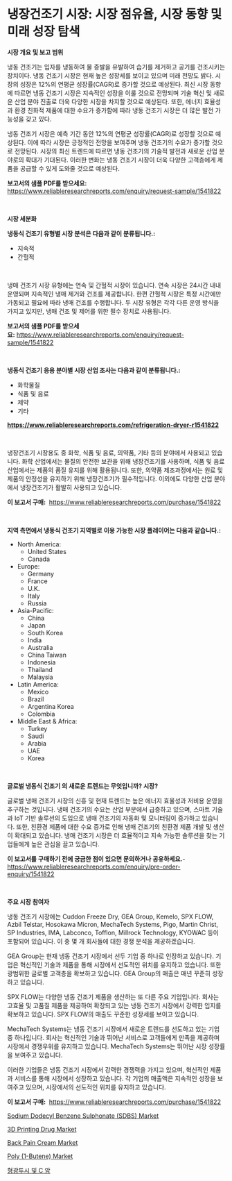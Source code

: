 <p><h1>냉장건조기 시장: 시장 점유율, 시장 동향 및 미래 성장 탐색</h1></p><p><strong>시장 개요 및 보고 범위</strong></p>
<p><p>냉동 건조기는 입자를 냉동하여 물 증발을 유발하여 습기를 제거하고 공기를 건조시키는 장치이다. 냉동 건조기 시장은 현재 높은 성장세를 보이고 있으며 미래 전망도 밝다. 시장의 성장은 12%의 연평균 성장률(CAGR)로 증가할 것으로 예상된다. 최신 시장 동향에 따르면 냉동 건조기 시장은 지속적인 성장을 이룰 것으로 전망되며 기술 혁신 및 새로운 산업 분야 진출로 더욱 다양한 시장을 차지할 것으로 예상된다. 또한, 에너지 효율성과 환경 친화적 제품에 대한 수요가 증가함에 따라 냉동 건조기 시장은 더 많은 발전 가능성을 갖고 있다.</p><p>냉동 건조기 시장은 예측 기간 동안 12%의 연평균 성장률(CAGR)로 성장할 것으로 예상된다. 이에 따라 시장은 긍정적인 전망을 보여주며 냉동 건조기의 수요가 증가할 것으로 전망된다. 시장의 최신 트렌드에 따르면 냉동 건조기의 기술적 발전과 새로운 산업 분야로의 확대가 기대된다. 이러한 변화는 냉동 건조기 시장이 더욱 다양한 고객층에게 제품을 공급할 수 있게 도와줄 것으로 예상된다.</p></p>
<p><strong>보고서의 샘플 PDF를 받으세요:</strong> <a href="https://www.reliableresearchreports.com/enquiry/request-sample/1541822">https://www.reliableresearchreports.com/enquiry/request-sample/1541822</a></p>
<p>&nbsp;</p>
<p><strong>시장 세분화</strong></p>
<p><strong>냉동식 건조기 유형별 시장 분석은 다음과 같이 분류됩니다.:</strong></p>
<p><ul><li>지속적</li><li>간헐적</li></ul></p>
<p>&nbsp;</p>
<p><p>냉매 건조기 시장 유형에는 연속 및 간헐적 시장이 있습니다. 연속 시장은 24시간 내내 운영되며 지속적인 냉매 제거와 건조를 제공합니다. 한편 간헐적 시장은 특정 시간에만 가동되고 필요에 따라 냉매 건조를 수행합니다. 두 시장 유형은 각각 다른 운영 방식을 가지고 있지만, 냉매 건조 및 제어를 위한 필수 장치로 사용됩니다.</p></p>
<p><strong>보고서의 샘플 PDF를 받으세요:</strong>&nbsp;<a href="https://www.reliableresearchreports.com/enquiry/request-sample/1541822">https://www.reliableresearchreports.com/enquiry/request-sample/1541822</a></p>
<p>&nbsp;</p>
<p><strong> 냉동식 건조기 응용 분야별 시장 산업 조사는 다음과 같이 분류됩니다.:</strong></p>
<p><ul><li>화학물질</li><li>식품 및 음료</li><li>제약</li><li>기타</li></ul></p>
<p><strong><a href="https://www.reliableresearchreports.com/refrigeration-dryer-r1541822">https://www.reliableresearchreports.com/refrigeration-dryer-r1541822</a></strong></p>
<p>&nbsp;</p>
<p><p>냉장건조기 시장용도 중 화학, 식품 및 음료, 의약품, 기타 등의 분야에서 사용되고 있습니다. 화학 산업에서는 물질의 안전한 보관을 위해 냉장건조기를 사용하며, 식품 및 음료 산업에서는 제품의 품질 유지를 위해 활용됩니다. 또한, 의약품 제조과정에서는 원료 및 제품의 안정성을 유지하기 위해 냉장건조기가 필수적입니다. 이외에도 다양한 산업 분야에서 냉장건조기가 활발히 사용되고 있습니다.</p></p>
<p><strong>이 보고서 구매:</strong>&nbsp; <a href="https://www.reliableresearchreports.com/purchase/1541822">https://www.reliableresearchreports.com/purchase/1541822</a></p>
<p>&nbsp;</p>
<p><strong>지역 측면에서 냉동식 건조기 지역별로 이용 가능한 시장 플레이어는 다음과 같습니다.:</strong></p>
<p><ul>
    <li>
        North America:
        <ul>
            <li>United States</li>
            <li>Canada</li>
        </ul>
    </li>
    <li>
        Europe:
        <ul>
            <li>Germany</li>
            <li>France</li>
            <li>U.K.</li>
            <li>Italy</li>
            <li>Russia</li>
        </ul>
    </li>
    <li>
        Asia-Pacific:
        <ul>
            <li>China</li>
            <li>Japan</li>
            <li>South Korea</li>
            <li>India</li>
            <li>Australia</li>
            <li>China Taiwan</li>
            <li>Indonesia</li>
            <li>Thailand</li>
            <li>Malaysia</li>
        </ul>
    </li>
    <li>
        Latin America:
        <ul>
            <li>Mexico</li>
            <li>Brazil</li>
            <li>Argentina Korea</li>
            <li>Colombia</li>
        </ul>
    </li>
    <li>
        Middle East & Africa:
        <ul>
            <li>Turkey</li>
            <li>Saudi</li>
            <li>Arabia</li>
            <li>UAE</li>
            <li>Korea</li>
        </ul>
    </li>
    </ul></p>
<p>&nbsp;</p>
<p><strong>글로벌 냉동식 건조기 의 새로운 트렌드는 무엇입니까? 시장?</strong></p>
<p><p>글로벌 냉매 건조기 시장의 신흥 및 현재 트렌드는 높은 에너지 효율성과 저비용 운영을 추구하는 것입니다. 냉매 건조기의 수요는 산업 부문에서 급증하고 있으며, 스마트 기술과 IoT 기반 솔루션의 도입으로 냉매 건조기의 자동화 및 모니터링이 증가하고 있습니다. 또한, 친환경 제품에 대한 수요 증가로 인해 냉매 건조기의 친환경 제품 개발 및 생산이 확대되고 있습니다. 냉매 건조기 시장은 더 효율적이고 지속 가능한 솔루션을 찾는 기업들에게 높은 관심을 끌고 있습니다.</p></p>
<p><strong>이 보고서를 구매하기 전에 궁금한 점이 있으면 문의하거나 공유하세요.</strong>- <a href="https://www.reliableresearchreports.com/enquiry/pre-order-enquiry/1541822">https://www.reliableresearchreports.com/enquiry/pre-order-enquiry/1541822</a></p>
<p>&nbsp;</p>
<p><strong>주요 시장 참여자</strong></p>
<p><p>냉동 건조기 시장에는 Cuddon Freeze Dry, GEA Group, Kemelo, SPX FLOW, Azbil Telstar, Hosokawa Micron, MechaTech Systems, Pigo, Martin Christ, SP Industries, IMA, Labconco, Tofflon, Millrock Technology, KYOWAC 등이 포함되어 있습니다. 이 중 몇 개 회사들에 대한 경쟁 분석을 제공하겠습니다.</p><p>GEA Group는 현재 냉동 건조기 시장에서 선두 기업 중 하나로 인장하고 있습니다. 기업은 혁신적인 기술과 제품을 통해 시장에서 선도적인 위치를 유지하고 있습니다. 또한 광범위한 글로벌 고객층을 확보하고 있습니다. GEA Group의 매출은 매년 꾸준히 성장하고 있습니다.</p><p>SPX FLOW는 다양한 냉동 건조기 제품을 생산하는 또 다른 주요 기업입니다. 회사는 고효율 및 고품질 제품을 제공하여 확장되고 있는 냉동 건조기 시장에서 강력한 입지를 확보하고 있습니다. SPX FLOW의 매출도 꾸준한 성장세를 보이고 있습니다.</p><p>MechaTech Systems는 냉동 건조기 시장에서 새로운 트렌드를 선도하고 있는 기업 중 하나입니다. 회사는 혁신적인 기술과 뛰어난 서비스로 고객들에게 만족을 제공하며 시장에서 경쟁우위를 유지하고 있습니다. MechaTech Systems는 뛰어난 시장 성장률을 보여주고 있습니다.</p><p>이러한 기업들은 냉동 건조기 시장에서 강력한 경쟁력을 가지고 있으며, 혁신적인 제품과 서비스를 통해 시장에서 성장하고 있습니다. 각 기업의 매출액은 지속적인 성장을 보여주고 있으며, 시장에서의 선도적인 위치를 유지하고 있습니다.</p></p>
<p><strong>이 보고서 구매:</strong>&nbsp;&nbsp;<a href="https://www.reliableresearchreports.com/purchase/1541822">https://www.reliableresearchreports.com/purchase/1541822</a></p>
<p><p><a href="https://issuu.com/reportprime-2/docs/sodium-dodecyl-benzene-sulphonate-sdbs-market-size">Sodium Dodecyl Benzene Sulphonate (SDBS) Market</a></p><p><a href="https://github.com/nathandecarvalho/Market-Research-Report-List-3/blob/main/3d-printing-drug-market.md">3D Printing Drug Market</a></p><p><a href="https://github.com/julyju69/Market-Research-Report-List-3/blob/main/back-pain-cream-market.md">Back Pain Cream Market</a></p><p><a href="https://issuu.com/reportprime-2/docs/poly-1-butene-market-size-2030.pptx">Poly (1-Butene) Market</a></p><p><a href="https://medium.com/@cierrahayes645/%ED%94%8C%EB%A3%A8%EC%98%A4%EB%A1%9C%EC%8A%A4%EC%BD%94%ED%94%BC-%EB%B0%8F-%EC%8B%9C%EC%95%94-%EC%8B%9C%EC%9E%A5-%EB%8F%99%ED%96%A5-%EB%B0%8F-%EC%8B%9C%EC%9E%A5-%EB%B6%84%EC%84%9D%EC%9D%80-2024-2031%EB%85%84%EA%B9%8C%EC%A7%80-%EC%98%88%EC%B8%A1%EB%90%A9%EB%8B%88%EB%8B%A4-90c7fd25a151">형광투시 및 C 암</a></p></p>
